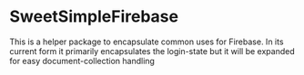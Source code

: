 # SweetSimpleFirebase

This is a helper package to encapsulate common uses for Firebase. In its current form it primarily encapsulates the login-state but it will be expanded for easy document-collection handling
